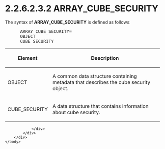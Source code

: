 <html dir="LTR" xmlns:mshelp="http://msdn.microsoft.com/mshelp" xmlns:ddue="http://ddue.schemas.microsoft.com/authoring/2003/5" xmlns:xlink="http://www.w3.org/1999/xlink" xmlns:tool="http://www.microsoft.com/tooltip">
    <head>
        <meta http-equiv="Content-Type" content="text/html; CHARSET=utf-8"></meta>
        <meta name="save" content="history"></meta>
        <title>2.2.6.2.3.2 ARRAY_CUBE_SECURITY</title>
        <xml>
            <mshelp:toctitle title="2.2.6.2.3.2 ARRAY_CUBE_SECURITY"></mshelp:toctitle>
            <mshelp:rltitle title="[MS-SSAS8]: ARRAY_CUBE_SECURITY"></mshelp:rltitle>
            <mshelp:keyword index="A" term="37debaa4-ccd5-489c-aded-01a7997a59dd"></mshelp:keyword>
            <mshelp:attr name="DCSext.ContentType" value="open specification"></mshelp:attr>
            <mshelp:attr name="AssetID" value="37debaa4-ccd5-489c-aded-01a7997a59dd"></mshelp:attr>
            <mshelp:attr name="TopicType" value="kbRef"></mshelp:attr>
            <mshelp:attr name="DCSext.Title" value="[MS-SSAS8]: ARRAY_CUBE_SECURITY" />
        </xml>
    </head>
    <body>
        <div id="header">
            <h1 class="heading">2.2.6.2.3.2 ARRAY_CUBE_SECURITY</h1>
        </div>
        <div id="mainSection">
            <div id="mainBody">
                <div id="allHistory" class="saveHistory"></div>
                <div id="sectionSection0" class="section" name="collapseableSection">
                    

<p>The syntax of <b>ARRAY_CUBE_SECURITY</b> is defined as
follows:           </p>

<dl>
<dd>
<div><pre> ARRAY_CUBE_SECURITY=
 OBJECT
 CUBE_SECURITY
</pre></div>
</dd></dl>

<table>
 <thead>
  <tr>
   <th>
   <p>Element</p>
   </th>
   <th>
   <p>Description</p>
   </th>
  </tr>
 </thead>
 <tr>
  <td>
  <p>OBJECT</p>
  </td>
  <td>
  <p>A common data structure containing metadata that
  describes the cube security object.</p>
  </td>
 </tr>
 <tr>
  <td>
  <p>CUBE_SECURITY</p>
  </td>
  <td>
  <p>A data structure that contains information about cube
  security.</p>
  </td>
 </tr>
</table>

<p> </p>


                </div>
            </div>
        </div>
    </body>
</html>